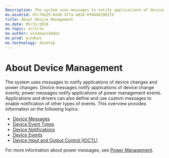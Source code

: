 ```yaml
---
Description: The system uses messages to notify applications of device changes and power changes.
ms.assetid: 07cfde25-6e46-47fa-a810-0f6b482981fd
title: About Device Management
ms.date: 05/31/2018
ms.topic: article
ms.author: windowssdkdev
ms.prod: windows
ms.technology: desktop
---
```


# About Device Management

The system uses messages to notify applications of device changes and power changes. Device messages notify applications of device change events; power messages notify applications of power management events. Applications and drivers can also define and use custom messages to enable notification of other types of events. This overview provides information on the following topics:

-   [Device Messages](device-messages.md)
-   [Device Event Types](device-event-types.md)
-   [Device Notifications](device-notifications.md)
-   [Device Events](device-events.md)
-   [Device Input and Output Control (IOCTL)](device-input-and-output-control-ioctl-.md)

For more information about power messages, see [Power Management](https://msdn.microsoft.com/library/windows/desktop/bb968807).

 

 



